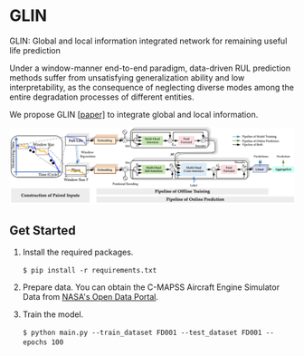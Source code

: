 # GLIN
GLIN: Global and local information integrated network for remaining useful life prediction

Under a window-manner end-to-end paradigm, data-driven RUL prediction methods suffer from unsatisfying generalization ability and low interpretability, as the consequence of neglecting diverse modes among the entire degradation processes of different entities.

We propose GLIN [[paper]](https://doi.org/10.1016/j.engappai.2023.106956) to integrate global and local information. 

![image](https://github.com/zacchen14/RUL_GLIN/blob/main/pic/GLIN.png)

## Get Started
1. Install the required packages.
   
   ``$ pip install -r requirements.txt``

2. Prepare data. You can obtain the C-MAPSS Aircraft Engine Simulator Data from [NASA's Open Data Portal](https://www.nasa.gov/content/prognostics-center-of-excellence-data-set-repository). 

3. Train the model.

   `$ python main.py --train_dataset FD001 --test_dataset FD001 --epochs 100`

